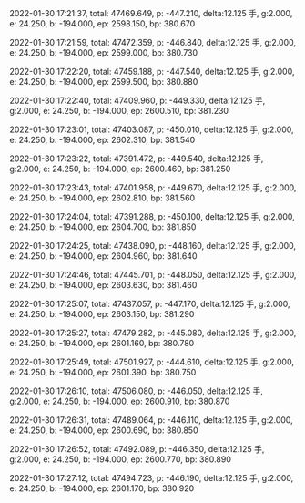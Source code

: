 2022-01-30 17:21:37, total: 47469.649, p: -447.210, delta:12.125 手, g:2.000, e: 24.250, b: -194.000, ep: 2598.150, bp: 380.670

2022-01-30 17:21:59, total: 47472.359, p: -446.840, delta:12.125 手, g:2.000, e: 24.250, b: -194.000, ep: 2599.000, bp: 380.730

2022-01-30 17:22:20, total: 47459.188, p: -447.540, delta:12.125 手, g:2.000, e: 24.250, b: -194.000, ep: 2599.500, bp: 380.880

2022-01-30 17:22:40, total: 47409.960, p: -449.330, delta:12.125 手, g:2.000, e: 24.250, b: -194.000, ep: 2600.510, bp: 381.230

2022-01-30 17:23:01, total: 47403.087, p: -450.010, delta:12.125 手, g:2.000, e: 24.250, b: -194.000, ep: 2602.310, bp: 381.540

2022-01-30 17:23:22, total: 47391.472, p: -449.540, delta:12.125 手, g:2.000, e: 24.250, b: -194.000, ep: 2600.460, bp: 381.250

2022-01-30 17:23:43, total: 47401.958, p: -449.670, delta:12.125 手, g:2.000, e: 24.250, b: -194.000, ep: 2602.810, bp: 381.560

2022-01-30 17:24:04, total: 47391.288, p: -450.100, delta:12.125 手, g:2.000, e: 24.250, b: -194.000, ep: 2604.700, bp: 381.850

2022-01-30 17:24:25, total: 47438.090, p: -448.160, delta:12.125 手, g:2.000, e: 24.250, b: -194.000, ep: 2604.960, bp: 381.640

2022-01-30 17:24:46, total: 47445.701, p: -448.050, delta:12.125 手, g:2.000, e: 24.250, b: -194.000, ep: 2603.630, bp: 381.460

2022-01-30 17:25:07, total: 47437.057, p: -447.170, delta:12.125 手, g:2.000, e: 24.250, b: -194.000, ep: 2603.150, bp: 381.290

2022-01-30 17:25:27, total: 47479.282, p: -445.080, delta:12.125 手, g:2.000, e: 24.250, b: -194.000, ep: 2601.160, bp: 380.780

2022-01-30 17:25:49, total: 47501.927, p: -444.610, delta:12.125 手, g:2.000, e: 24.250, b: -194.000, ep: 2601.390, bp: 380.750

2022-01-30 17:26:10, total: 47506.080, p: -446.050, delta:12.125 手, g:2.000, e: 24.250, b: -194.000, ep: 2600.910, bp: 380.870

2022-01-30 17:26:31, total: 47489.064, p: -446.110, delta:12.125 手, g:2.000, e: 24.250, b: -194.000, ep: 2600.690, bp: 380.850

2022-01-30 17:26:52, total: 47492.089, p: -446.350, delta:12.125 手, g:2.000, e: 24.250, b: -194.000, ep: 2600.770, bp: 380.890

2022-01-30 17:27:12, total: 47494.723, p: -446.190, delta:12.125 手, g:2.000, e: 24.250, b: -194.000, ep: 2601.170, bp: 380.920